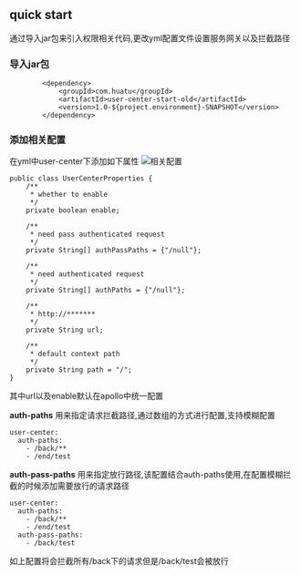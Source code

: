 ## quick start
通过导入jar包来引入权限相关代码,更改yml配置文件设置服务网关以及拦截路径

### 导入jar包
```
        <dependency>
            <groupId>com.huatu</groupId>
            <artifactId>user-center-start-old</artifactId>
            <version>1.0-${project.environment}-SNAPSHOT</version>
        </dependency>
```

### 添加相关配置
在yml中user-center下添加如下属性
![相关配置](https://ws1.sinaimg.cn/large/006rYg5Lly1fxob14yitjj313y0cw0ud.jpg)

```
public class UserCenterProperties {
    /**
     * whether to enable
     */
    private boolean enable;

    /**
     * need pass authenticated request
     */
    private String[] authPassPaths = {"/null"};

    /**
     * need authenticated request
     */
    private String[] authPaths = {"/null"};

    /**
     * http://*******
     */
    private String url;

    /**
     * default context path
     */
    private String path = "/";
}
```
其中url以及enable默认在apollo中统一配置

**auth-paths**
用来指定请求拦截路径,通过数组的方式进行配置,支持模糊配置
```
user-center:
  auth-paths:
    - /back/**
    - /end/test
```

**auth-pass-paths**
用来指定放行路径,该配置结合auth-paths使用,在配置模糊拦截的时候添加需要放行的请求路径
```
user-center:
  auth-paths:
    - /back/**
    - /end/test
  auth-pass-paths:
    - /back/test
```
如上配置将会拦截所有/back下的请求但是/back/test会被放行
